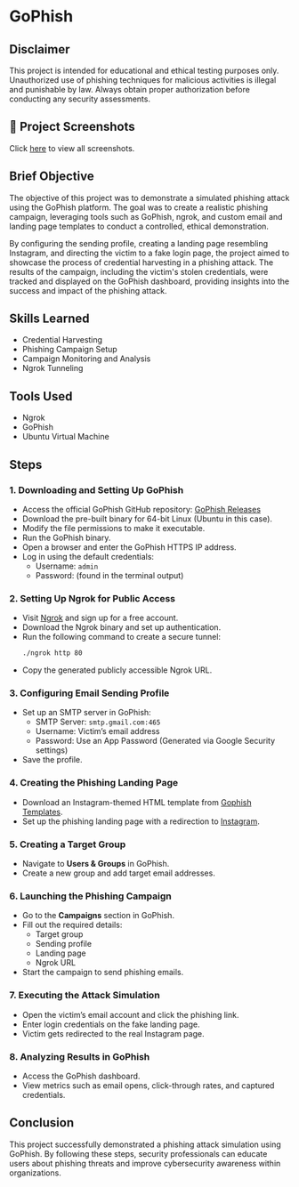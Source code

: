 # GoPhish

## Disclaimer
This project is intended for educational and ethical testing purposes only. Unauthorized use of phishing techniques for malicious activities is illegal and punishable by law. Always obtain proper authorization before conducting any security assessments.

## 📸 Project Screenshots
Click [here](https://github.com/Travis-N-W/GoPhish/tree/main/screenshots) to view all screenshots.

## Brief Objective

The objective of this project was to demonstrate a simulated phishing attack using the GoPhish platform. The goal was to create a realistic phishing campaign, leveraging tools such as GoPhish, ngrok, and custom email and landing page templates to conduct a controlled, ethical demonstration. 

By configuring the sending profile, creating a landing page resembling Instagram, and directing the victim to a fake login page, the project aimed to showcase the process of credential harvesting in a phishing attack. The results of the campaign, including the victim's stolen credentials, were tracked and displayed on the GoPhish dashboard, providing insights into the success and impact of the phishing attack.

## Skills Learned
- Credential Harvesting
- Phishing Campaign Setup
- Campaign Monitoring and Analysis
- Ngrok Tunneling

## Tools Used
- Ngrok
- GoPhish
- Ubuntu Virtual Machine

## Steps

### 1. Downloading and Setting Up GoPhish
- Access the official GoPhish GitHub repository: [GoPhish Releases](https://github.com/gophish/gophish/releases)
- Download the pre-built binary for 64-bit Linux (Ubuntu in this case).
- Modify the file permissions to make it executable.
- Run the GoPhish binary.
- Open a browser and enter the GoPhish HTTPS IP address.
- Log in using the default credentials: 
  - Username: `admin`
  - Password: (found in the terminal output)

### 2. Setting Up Ngrok for Public Access
- Visit [Ngrok](https://ngrok.com/) and sign up for a free account.
- Download the Ngrok binary and set up authentication.
- Run the following command to create a secure tunnel:
  ```sh
  ./ngrok http 80
  ```
- Copy the generated publicly accessible Ngrok URL.

### 3. Configuring Email Sending Profile
- Set up an SMTP server in GoPhish:
  - SMTP Server: `smtp.gmail.com:465`
  - Username: Victim’s email address
  - Password: Use an App Password (Generated via Google Security settings)
- Save the profile.

### 4. Creating the Phishing Landing Page
- Download an Instagram-themed HTML template from [Gophish Templates](https://github.com/rat-c/gophish-templates).
- Set up the phishing landing page with a redirection to [Instagram](https://www.instagram.com/).

### 5. Creating a Target Group
- Navigate to **Users & Groups** in GoPhish.
- Create a new group and add target email addresses.

### 6. Launching the Phishing Campaign
- Go to the **Campaigns** section in GoPhish.
- Fill out the required details:
  - Target group
  - Sending profile
  - Landing page
  - Ngrok URL
- Start the campaign to send phishing emails.

### 7. Executing the Attack Simulation
- Open the victim’s email account and click the phishing link.
- Enter login credentials on the fake landing page.
- Victim gets redirected to the real Instagram page.

### 8. Analyzing Results in GoPhish
- Access the GoPhish dashboard.
- View metrics such as email opens, click-through rates, and captured credentials.

## Conclusion
This project successfully demonstrated a phishing attack simulation using GoPhish. By following these steps, security professionals can educate users about phishing threats and improve cybersecurity awareness within organizations.
